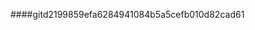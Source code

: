 ####gitd2199859efa6284941084b5a5cefb010d82cad61

<!---
Tawatchai999/Tawatchai999 is a ✨ special ✨ repository because its `README.md` (this file) appears on your GitHub profile.
You can click the Preview link to take a look at youoid-tr
anssion&sca_esv=db94c4351747130410624&ei=KhgjaODsJbnf2roP6cuq8QI&oq=www.github%2Fthawatchai999
#my life  teke.  
https: GitHub/thawatchaii999
